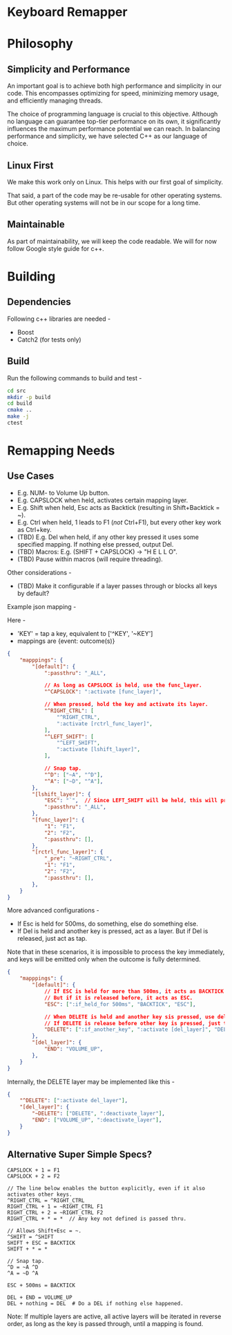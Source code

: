 # Keyboard Remapper

# Philosophy

## Simplicity and Performance

An important goal is to achieve both high performance and simplicity in our code. This encompasses optimizing for speed, minimizing memory usage, and efficiently managing threads.

The choice of programming language is crucial to this objective. Although no language can guarantee top-tier performance on its own, it significantly influences the maximum performance potential we can reach. In balancing performance and simplicity, we have selected C++ as our language of choice.

## Linux First

We make this work only on Linux. This helps with our first goal of simplicity.

That said, a part of the code may be re-usable for other operating systems. But other operating systems will not be in our scope for a long time.

## Maintainable

As part of maintainability, we will keep the code readable. We will for now follow Google style guide for c++.

# Building

## Dependencies

Following c++ libraries are needed -
- Boost
- Catch2 (for tests only)

## Build

Run the following commands to build and test -

```sh
cd src
mkdir -p build
cd build
cmake ..
make -j
ctest
```

# Remapping Needs

## Use Cases
- E.g. NUM- to Volume Up button.
- E.g. CAPSLOCK when held, activates certain mapping layer.
- E.g. Shift when held, Esc acts as Backtick (resulting in Shift+Backtick = ~).
- E.g. Ctrl when held, 1 leads to F1 (_not_ Ctrl+F1), but every other key work as Ctrl+key.
- (TBD) E.g. Del when held, if any other key pressed it uses some specified mapping. If nothing else pressed, output Del.
- (TBD) Macros: E.g. (SHIFT + CAPSLOCK) -> "H E L L O".
- (TBD) Pause within macros (will require threading).

Other considerations -
- (TBD) Make it configurable if a layer passes through or blocks all keys by default?

Example json mapping -

Here -
- 'KEY' = tap a key, equivalent to ['^KEY', '~KEY']
- mappings are {event: outcome(s)}

```json
{
    "mapppings": {
        "[default]": {
            ":passthru": "_ALL",

            // As long as CAPSLOCK is held, use the func_layer.
            "^CAPSLOCK": ":activate [func_layer]",

            // When pressed, hold the key and activate its layer.
            "^RIGHT_CTRL": [
                "^RIGHT_CTRL",
                ":activate [rctrl_func_layer]",
            ],
            "^LEFT_SHIFT": [
                "^LEFT_SHIFT",
                ":activate [lshift_layer]",
            ],

            // Snap tap.
            "^D": ["~A", "^D"],
            "^A": ["~D", "^A"],
        },
        "[lshift_layer]": {
            "ESC": "`",  // Since LEFT_SHIFT will be held, this will produce ~.
            ":passthru": "_ALL",
        },
        "[func_layer]": {
            "1": "F1",
            "2": "F2",
            ":passthru": [],
        },
        "[rctrl_func_layer]": {
            "_pre": "~RIGHT_CTRL",
            "1": "F1",
            "2": "F2",
            ":passthru": [],
        },
    }
}
```

More advanced configurations -
- If Esc is held for 500ms, do something, else do something else.
- If Del is held and another key is pressed, act as a layer. But if Del is
  released, just act as tap.

Note that in these scenarios, it is impossible to process the key immediately,
and keys will be emitted only when the outcome is fully determined.

```json
{
    "mapppings": {
        "[default]": {
            // If ESC is held for more than 500ms, it acts as BACKTICK.
            // But if it is released before, it acts as ESC.
            "ESC": [":if_held_for 500ms", "BACKTICK", "ESC"],

            // When DELETE is held and another key sis pressed, use del_layer.
            // If DELETE is release before other key is pressed, just tap DELETE.
            "DELETE": [":if_another_key", ":activate [del_layer]", "DELETE"],
        },
        "[del_layer]": {
            "END": "VOLUME_UP",
        },
    }
}
```

Internally, the DELETE layer may be implemented like this -
```json
{
    "^DELETE": [":activate del_layer"],
    "[del_layer]": {
        "~DELETE": ["DELETE", ":deactivate_layer"],
        "END": ["VOLUME_UP", ":deactivate_layer"],
    }
}
```

## Alternative Super Simple Specs?

```
CAPSLOCK + 1 = F1
CAPSLOCK + 2 = F2

// The line below enables the button explicitly, even if it also activates other keys.
^RIGHT_CTRL = ^RIGHT_CTRL
RIGHT_CTRL + 1 = ~RIGHT_CTRL F1
RIGHT_CTRL + 2 = ~RIGHT_CTRL F2
RIGHT_CTRL + * = *  // Any key not defined is passed thru.

// Allows Shift+Esc = ~.
^SHIFT = ^SHIFT
SHIFT + ESC = BACKTICK
SHIFT + * = *

// Snap tap.
^D = ~A ^D
^A = ~D ^A

ESC + 500ms = BACKTICK

DEL + END = VOLUME_UP
DEL + nothing = DEL  # Do a DEL if nothing else happened.
```

Note: If multiple layers are active, all active layers will be iterated in
reverse order, as long as the key is passed through, until a mapping is found.
